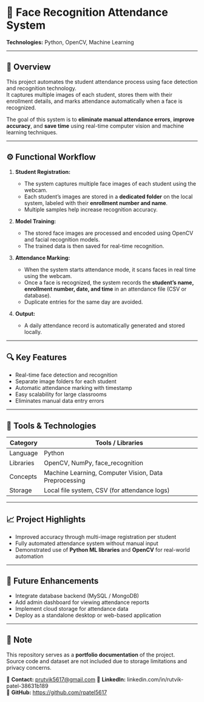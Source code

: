 # 🎯 Face Recognition Attendance System

**Technologies:** Python, OpenCV, Machine Learning  

---

## 🧠 Overview
This project automates the student attendance process using face detection and recognition technology.  
It captures multiple images of each student, stores them with their enrollment details, and marks attendance automatically when a face is recognized.  

The goal of this system is to **eliminate manual attendance errors**, **improve accuracy**, and **save time** using real-time computer vision and machine learning techniques.

---

## ⚙️ Functional Workflow

1. **Student Registration:**  
   - The system captures multiple face images of each student using the webcam.  
   - Each student’s images are stored in a **dedicated folder** on the local system, labeled with their **enrollment number and name**.  
   - Multiple samples help increase recognition accuracy.

2. **Model Training:**  
   - The stored face images are processed and encoded using OpenCV and facial recognition models.  
   - The trained data is then saved for real-time recognition.

3. **Attendance Marking:**  
   - When the system starts attendance mode, it scans faces in real time using the webcam.  
   - Once a face is recognized, the system records the **student’s name, enrollment number, date, and time** in an attendance file (CSV or database).  
   - Duplicate entries for the same day are avoided.

4. **Output:**  
   - A daily attendance record is automatically generated and stored locally.  

---

## 🔍 Key Features
- Real-time face detection and recognition  
- Separate image folders for each student  
- Automatic attendance marking with timestamp  
- Easy scalability for large classrooms  
- Eliminates manual data entry errors  

---

## 🧩 Tools & Technologies
| Category | Tools / Libraries |
|-----------|------------------|
| Language | Python |
| Libraries | OpenCV, NumPy, face_recognition |
| Concepts | Machine Learning, Computer Vision, Data Preprocessing |
| Storage | Local file system, CSV (for attendance logs) |

---

## 📈 Project Highlights
- Improved accuracy through multi-image registration per student  
- Fully automated attendance system without manual input  
- Demonstrated use of **Python ML libraries** and **OpenCV** for real-world automation  

---

## 🚀 Future Enhancements
- Integrate database backend (MySQL / MongoDB)  
- Add admin dashboard for viewing attendance reports  
- Implement cloud storage for attendance data  
- Deploy as a standalone desktop or web-based application  

---

## 📎 Note
This repository serves as a **portfolio documentation** of the project.  
Source code and dataset are not included due to storage limitations and privacy concerns.

📧 **Contact:** prutvik5617@gmail.com
🔗 **LinkedIn:** linkedin.com/in/rutvik-patel-38631b189  
🔗 **GitHub:**  https://github.com/rpatel5617
